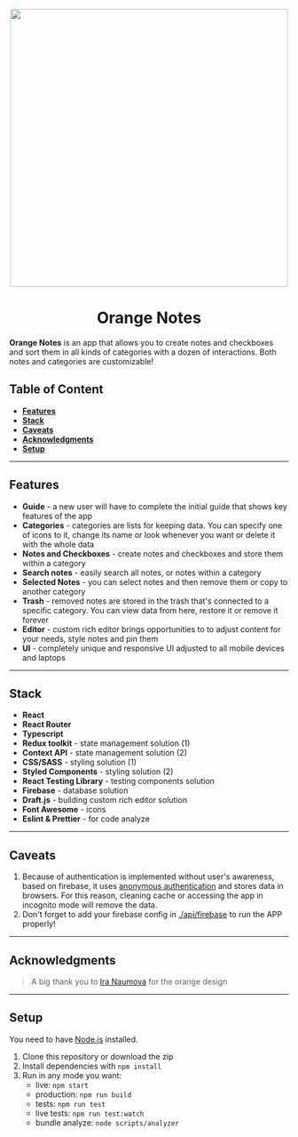 <p align="center">
  <img height="500" src="https://i.ibb.co/n8277hg/Orange-Notes.webp" />
</p>

<b><h1 align="center">Orange Notes</h1></b>

**Orange Notes** is an app that allows you to create notes and checkboxes and sort them in all kinds of categories with a dozen of interactions. Both notes and categories are customizable!
## Table of Content
  - [**Features**](#features)
  - [**Stack**](#stack)
  - [**Caveats**](#caveats)
  - [**Acknowledgments**](#acknowledgments)
  - [**Setup**](#setup)
___
## **Features**
- **Guide** - a new user will have to complete the initial guide that shows key features of the app
- **Categories** - categories are lists for keeping data. You can specify one of icons to it, change its name or look whenever you want or delete it with the whole data
- **Notes and Checkboxes** - create notes and checkboxes and store them within a category
- **Search notes** - easily search all notes, or notes within a category
- **Selected Notes** - you can select notes and then remove them or copy to another category
- **Trash** - removed notes are stored in the trash that's connected to a specific category. You can view data from here, restore it or remove it forever
- **Editor** - custom rich editor brings opportunities to to adjust content for your needs, style notes and pin them
- **UI** - completely unique and responsive UI adjusted to all mobile devices and laptops
___
## **Stack**
- **React**
- **React Router**
- **Typescript**
- **Redux toolkit** - state management solution (1)
- **Context API** - state management solution (2)
- **CSS/SASS** - styling solution (1)
- **Styled Components** - styling solution (2)
- **React Testing Library** - testing components solution
- **Firebase** - database solution
- **Draft.js** - building custom rich editor solution
- **Font Awesome** - icons
- **Eslint & Prettier** - for code analyze
___
## **Caveats**
1. Because of authentication is implemented without user's awareness, based on firebase, it uses [anonymous authentication](https://firebase.google.com/docs/auth/web/anonymous-auth)  and stores data in browsers. For this reason, cleaning cache or accessing the app in incognito mode will remove the data.
2. Don't forget to add your firebase config in [./api/firebase](src/api/firebase.ts) to run the APP properly!
___
## **Acknowledgments**
> A big thank you to [Ira Naumova](https://www.instagram.com/nirense/) for the orange design
___
## **Setup**
You need to have [Node.js](https://nodejs.org/en) installed.
1. Clone this repository or download the zip
2. Install dependencies with `npm install`
3. Run in any mode you want:
     - live: `npm start`
     - production: `npm run build`
     - tests: `npm run test`
     - live tests: `npm run test:watch`
     - bundle analyze: `node scripts/analyzer`
